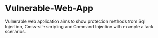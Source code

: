 # Vulnerable-Web-App
Vulnerable web application aims to show protection methods from Sql Injection, Cross-site scripting and Command Injection with example attack scenarios.
